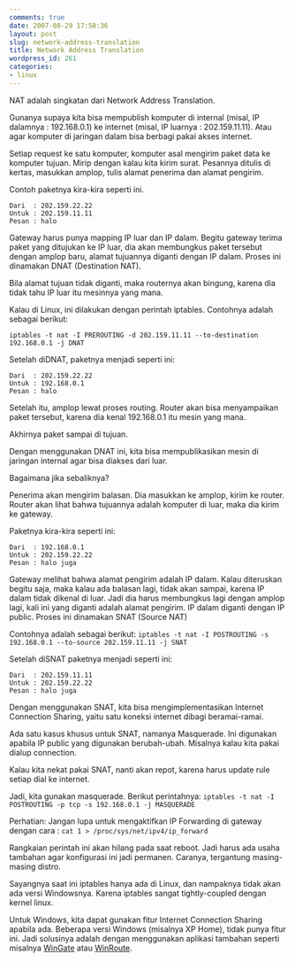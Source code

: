 ```yaml
---
comments: true
date: 2007-08-29 17:50:36
layout: post
slug: network-address-translation
title: Network Address Translation
wordpress_id: 261
categories:
- linux
---
```


NAT adalah singkatan dari Network Address Translation. 

Gunanya supaya kita bisa mempublish komputer di internal (misal, IP dalamnya : 192.168.0.1) 
ke internet (misal, IP luarnya : 202.159.11.11). 
Atau agar komputer di jaringan dalam bisa berbagi pakai akses internet.

Setiap request ke satu komputer, komputer asal mengirim paket data ke komputer tujuan. 
Mirip dengan kalau kita kirim surat. Pesannya ditulis di kertas, masukkan amplop, 
tulis alamat penerima dan alamat pengirim.

Contoh paketnya kira-kira seperti ini. 

    
```
Dari  : 202.159.22.22
Untuk : 202.159.11.11
Pesan : halo
```



Gateway harus punya mapping IP luar dan IP dalam. 
Begitu gateway terima paket yang ditujukan ke IP luar, 
dia akan membungkus paket tersebut dengan amplop baru, alamat tujuannya diganti dengan IP dalam. 
Proses ini dinamakan DNAT (Destination NAT). 

Bila alamat tujuan tidak diganti, maka routernya akan bingung, karena dia tidak tahu IP luar itu mesinnya yang mana.

Kalau di Linux, ini dilakukan dengan perintah iptables. 
Contohnya adalah sebagai berikut: 

`iptables -t nat -I PREROUTING -d 202.159.11.11 --to-destination 192.168.0.1 -j DNAT`

Setelah diDNAT, paketnya menjadi seperti ini: 



```
Dari  : 202.159.22.22
Untuk : 192.168.0.1
Pesan : halo
```



Setelah itu, amplop lewat proses routing. Router akan bisa menyampaikan paket tersebut, 
karena dia kenal 192.168.0.1 itu mesin yang mana.

Akhirnya paket sampai di tujuan. 

Dengan menggunakan DNAT ini, kita bisa mempublikasikan mesin di jaringan internal agar bisa diakses dari luar.

Bagaimana jika sebaliknya?

Penerima akan mengirim balasan. Dia masukkan ke amplop, kirim ke router. 
Router akan lihat bahwa tujuannya adalah komputer di luar, maka dia kirim ke gateway. 

Paketnya kira-kira seperti ini: 


    
```
Dari  : 192.168.0.1
Untuk : 202.159.22.22
Pesan : halo juga
```



Gateway melihat bahwa alamat pengirim adalah IP dalam. 
Kalau diteruskan begitu saja, maka kalau ada balasan lagi, tidak akan sampai, 
karena IP dalam tidak dikenal di luar.
Jadi dia harus membungkus lagi dengan amplop lagi, kali ini yang diganti adalah alamat pengirim.
IP dalam diganti dengan IP public.
Proses ini dinamakan SNAT (Source NAT)

Contohnya adalah sebagai berikut: 
`iptables -t nat -I POSTROUTING -s 192.168.0.1 --to-source 202.159.11.11 -j SNAT`

Setelah diSNAT paketnya menjadi seperti ini: 

    
```
Dari  : 202.159.11.11
Untuk : 202.159.22.22
Pesan : halo juga
```



Dengan menggunakan SNAT, kita bisa mengimplementasikan Internet Connection Sharing, 
yaitu satu koneksi internet dibagi beramai-ramai.

Ada satu kasus khusus untuk SNAT, namanya Masquerade. 
Ini digunakan apabila IP public yang digunakan berubah-ubah. 
Misalnya kalau kita pakai dialup connection. 

Kalau kita nekat pakai SNAT, nanti akan repot, karena harus update rule setiap dial ke internet.

Jadi, kita gunakan masquerade. 
Berikut perintahnya: 
`iptables -t nat -I POSTROUTING -p tcp -s 192.168.0.1 -j MASQUERADE`

Perhatian: Jangan lupa untuk mengaktifkan IP Forwarding di gateway dengan cara : 
`cat 1 > /proc/sys/net/ipv4/ip_forward `

Rangkaian perintah ini akan hilang pada saat reboot. 
Jadi harus ada usaha tambahan agar konfigurasi ini jadi permanen. 
Caranya, tergantung masing-masing distro. 

Sayangnya saat ini iptables hanya ada di Linux, dan nampaknya tidak akan ada versi Windowsnya. Karena iptables sangat tightly-coupled dengan kernel linux.

Untuk Windows, kita dapat gunakan fitur Internet Connection Sharing apabila ada. Beberapa versi Windows (misalnya XP Home), tidak punya fitur ini. Jadi solusinya adalah dengan menggunakan aplikasi tambahan seperti misalnya [WinGate](http://www.wingate.com/product-wingate.php) atau [WinRoute](http://www.kerio.com/kwf_home.html).
